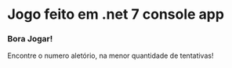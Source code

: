 # Jogo feito em .net 7 console app 

### Bora Jogar!
 Encontre o numero aletório, na menor quantidade de tentativas!
